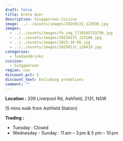 ```yaml
---
draft: false
title: Kreta Ayer
description: Singaporean Cuisine
image: ../../assets/images/20250131_123036.jpg
images:
  - ../../assets/images/fb_img_1739105753750.jpg
  - ../../assets/images/20250131_123106.jpg
  - ../../assets/images/2023-10-06.jpg
  - ../../assets/images/20250131_124419.jpg
categories:
  - foodanddrinks
cuisine:
  - Singaporean
region: nsw
discount_pct: 5
discount_text: Excluding promotions
comment: ""
---
```

**Location :** 339 Liverpool Rd, Ashfield, 2131, NSW

(5 mins walk from Ashfield Station)

**Trading :**

* Tuesday : Closed
* Wednesday - Sunday : 11 am – 3 pm & 5 pm – 10 pm
